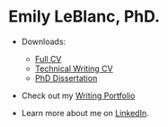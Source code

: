 # Emily LeBlanc, PhD.


* Downloads:

  * [Full CV](/docs/LeBlanc_full_CV_2022.pdf) 
  * [Technical Writing CV](docs/LeBlanc_writing_CV_2022.pdf)
  * [PhD Dissertation](docs/dissertation-full.pdf)

* Check out my [Writing Portfolio](https://github.com/eleblanc-ai/writing-portfolio)

* Learn more about me on [LinkedIn](https://www.linkedin.com/in/emily-leblanc-217a0042).
